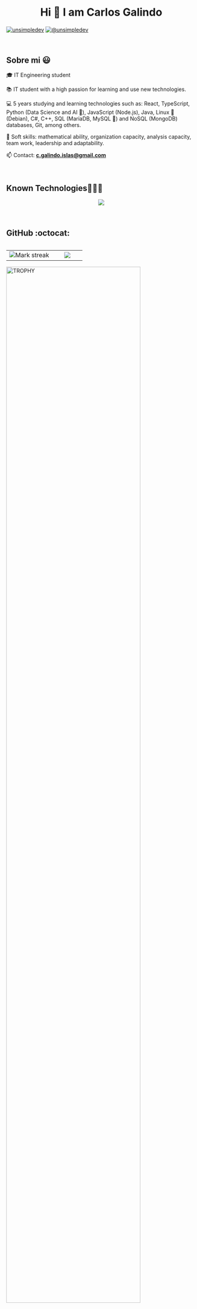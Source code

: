 <h1 align="center">Hi 👋  I am Carlos Galindo </h1> 

<p align="left">


<a href="https://www.linkedin.com/in/carlosgalindoislas/" target="blank"><img align="center" src="https://img.shields.io/badge/LinkedIn-0077B5?style=for-the-badge&logo=linkedin&logoColor=white" alt="unsimpledev"/></a>
<a href = "mailto:c.galindo.islas@gmail.com" target="blank"><img align="center" src="https://img.shields.io/badge/Gmail-D14836?style=for-the-badge&logo=gmail&logoColor=white" alt="@unsimpledev"  /></a>
  </p>
<br>
<h2>Sobre mi 😃</h2>
<!--Intro start-->

<p align="left">
🎓 IT Engineering student 
  
📚 IT student with a high passion for learning and use new technologies.

💻 5 years studying and learning technologies such as: React, TypeScript, Python (Data Science and AI 🤖), JavaScript (Node.js), Java, Linux 🐧(Debian), C#, C++, SQL (MariaDB, MySQL 🐬) and NoSQL (MongoDB) databases, Git, among others.

📝 Soft skills: mathematical ability, organization capacity, analysis capacity, team work, leadership and adaptability.

📫 Contact: **c.galindo.islas@gmail.com**
<!--Intro end-->
  </p>
<br>

<h2 >Known Technologies👨🏻‍💻</h2>
<!--tech stack icons-->
<p align="center">
  <a href="https://skillicons.dev">
    <img src="https://skillicons.dev/icons?i=react,js,ts,nodejs,npm,express,py,fastapi,mysql,mongodb,git,bash,linux,php,java,cs,postman,html,css,github,vscode,tailwind,cpp,arduino,debian,r,ubuntu,laravel,solidity,dotnet,next,bootstrap,vite,windows&perline=12" />
  </a>
</p>
<br>
<!-------------------------->
<h2>GitHub :octocat:</h2>
<!--- stats & Trophy (start) -->
<p align="center">
  <!--- stats (start) -->
<table align="left">
<tr border="none">
<td width="60%" align="center">

<!--  <img  align="center"  src="https://github-readme-stats.vercel.app/api?username=unsimpledev&theme=dark&show_icons=true&count_private=true" />
  <br></br> -->
  <img  title="🔥 Get streak stats for your profile at git.io/streak-stats" alt="Mark streak" src="https://github-readme-streak-stats.herokuapp.com/?user=CarlosGal19&theme=dark&hide_border=false" /> 
</td>

<td width="40%" align="center">

  <img  align="center"  src="https://github-readme-stats.anuraghazra1.vercel.app/api/top-langs/?username=CarlosGal19&theme=dark&hide_border=false&no-bg=true&no-frame=true&langs_count=5"/>

  </td>
</tr>
</table>
<!--- stats (end) -->

<!--- trophy (start) -->
<div align=left>
  <a href="https://github.com/ryo-ma/github-profile-trophy" title="Go to Source">
      <img align="center" width=84% src="https://github-profile-trophy.vercel.app/?username=CarlosGal19&theme=radical&row=1&column=7&margin-h=15&margin-w=5&no-bg=true" alt="TROPHY" />
    </a>
</div>
<!--- trophy (start) -->


</p>        
<!--- stats (end) -->

